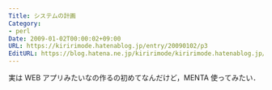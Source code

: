 ```yaml
---
Title: システムの計画
Category:
- perl
Date: 2009-01-02T00:00:02+09:00
URL: https://kiririmode.hatenablog.jp/entry/20090102/p3
EditURL: https://blog.hatena.ne.jp/kiririmode/kiririmode.hatenablog.jp/atom/entry/8454420450078213663
---
```


実は WEB アプリみたいなの作るの初めてなんだけど，MENTA 使ってみたい．
